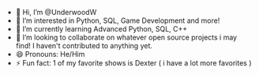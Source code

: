 - 👋 Hi, I’m @UnderwoodW
- 👀 I’m interested in Python, SQL, Game Development and more!
- 🌱 I’m currently learning Advanced Python, SQL, C++
- 💞️ I’m looking to collaborate on whatever open source projects i may find! I haven't contributed to anything yet.
- 😄 Pronouns: He/Him
- ⚡ Fun fact: 1 of my favorite shows is Dexter ( i have a lot more favorites )

<!---
UnderwoodW/UnderwoodW is a ✨ special ✨ repository because its `README.md` (this file) appears on your GitHub profile.
You can click the Preview link to take a look at your changes.
--->
